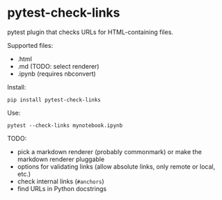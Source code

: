 # pytest-check-links

pytest plugin that checks URLs for HTML-containing files.

Supported files:

- .html
- .md (TODO: select renderer)
- .ipynb (requires nbconvert)

Install:

    pip install pytest-check-links

Use:

    pytest --check-links mynotebook.ipynb


TODO:

- pick a markdown renderer (probably commonmark) or make the markdown renderer pluggable
- options for validating links (allow absolute links, only remote or local, etc.)
- check internal links (`#anchors`)
- find URLs in Python docstrings
